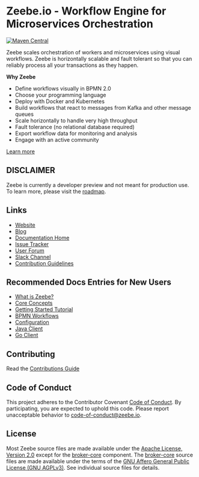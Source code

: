 # Zeebe.io - Workflow Engine for Microservices Orchestration 


[![Maven Central](https://maven-badges.herokuapp.com/maven-central/io.zeebe/zeebe-distribution/badge.svg)](https://maven-badges.herokuapp.com/maven-central/io.zeebe/zeebe-distribution)

Zeebe scales orchestration of workers and microservices using visual workflows. Zeebe is horizontally scalable and fault tolerant so that you can reliably process all your transactions as they happen.

**Why Zeebe**

* Define workflows visually in BPMN 2.0
* Choose your programming language 
* Deploy with Docker and Kubernetes
* Build workflows that react to messages from Kafka and other message queues
* Scale horizontally to handle very high throughput
* Fault tolerance (no relational database required)
* Export workflow data for monitoring and analysis
* Engage with an active community 

[Learn more](https://docs.zeebe.io/basics/README.html)

## DISCLAIMER

Zeebe is currently a developer preview and not meant for production use. To learn more, please visit the [roadmap](https://zeebe.io/roadmap).

## Links

* [Website](https://zeebe.io)
* [Blog](https://zeebe.io/blog)
* [Documentation Home](https://docs.zeebe.io)
* [Issue Tracker](https://github.com/zeebe-io/zeebe/issues)
* [User Forum](https://forum.zeebe.io)
* [Slack Channel](https://zeebe-slack-invite.herokuapp.com/)
* [Contribution Guidelines](/CONTRIBUTING.md)

## Recommended Docs Entries for New Users

* [What is Zeebe?](https://docs.zeebe.io/introduction/what-is-zeebe.html)
* [Core Concepts](https://docs.zeebe.io/basics/README.html)
* [Getting Started Tutorial](https://docs.zeebe.io/getting-started/README.html)
* [BPMN Workflows](https://docs.zeebe.io/bpmn-workflows/README.html)
* [Configuration](https://docs.zeebe.io/operations/the-zeebecfgtoml-file.html)
* [Java Client](https://docs.zeebe.io/java-client/README.html)
* [Go Client](https://docs.zeebe.io/go-client/get-started.html)


## Contributing

Read the [Contributions Guide](/CONTRIBUTING.md)

## Code of Conduct

This project adheres to the Contributor Covenant [Code of
Conduct](/CODE_OF_CONDUCT.md). By participating, you are expected to uphold
this code. Please report unacceptable behavior to
code-of-conduct@zeebe.io.

## License

Most Zeebe source files are made available under the [Apache License, Version
2.0](/APACHE-2.0) except for the [broker-core](/broker-core) component. The
[broker-core](/broker-core) source files are made available under the terms of
the [GNU Affero General Public License (GNU AGPLv3)](/GNU-AGPL-3.0). See
individual source files for details.
